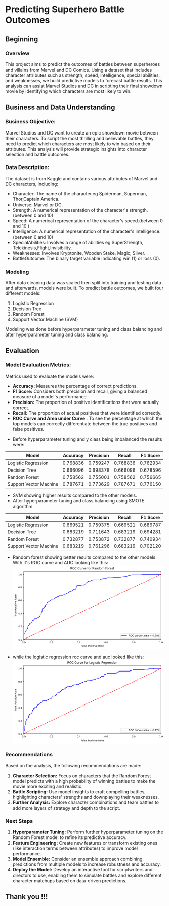 # Predicting Superhero Battle Outcomes
## Beginning
### Overview
This project aims to predict the outcomes of battles between superheroes and villains from Marvel and DC Comics. Using a dataset that includes character attributes such as strength, speed, intelligence, special abilities, and weaknesses, we build predictive models to forecast battle results. This analysis can assist Marvel Studios and DC in scripting their final showdown movie by identifying which characters are most likely to win.

## Business and Data Understanding
### Business Objective:
Marvel Studios and DC want to create an epic showdown movie between their characters. To script the most thrilling and believable battles, they need to predict which characters are most likely to win based on their attributes. This analysis will provide strategic insights into character selection and battle outcomes.

### Data Description:
The dataset is from Kaggle and contains various attributes of Marvel and DC characters, including:

  - Character: The name of the character.eg Spiderman, Superman, Thor,Captain America.
  - Universe: Marvel or DC.
  - Strength: A numerical representation of the   character's strength.(between 0 and 10)
  - Speed: A numerical representation of the character's speed.(between 0 and 10 )
  - Intelligence: A numerical representation of the character's intelligence.(between 0 and 10)
  - SpecialAbilities: Involves a range of abilities eg SuperStrength, Telekinesis,Flight,Invisibility.
  - Weaknesses: Involves Kryptonite, Wooden Stake, Magic, Silver.
  - BattleOutcome: The binary target variable indicating win (1) or loss (0).

### Modeling
After data cleaning data was scaled then split into training and testing data and afterwards, models were built.
To predict battle outcomes, we built four different models:

  1. Logistic Regression
  2. Decision Tree
  3. Random Forest
  4. Support Vector Machine (SVM)



Modeling was done before hyperparameter tuning and class balancing and after hyperparameter tuning and class balancing.

## Evaluation
### Model Evaluation Metrics:
Metrics used to evaluate the models were:
   *  **Accuracy:** Measures the percentage of correct predictions.
   * **F1 Score:** Considers both precision and recall, giving a balanced measure of a model's performance.
   * **Precision:** The proportion of positive identifications that were actually correct.
   * **Recall:** The proportion of actual positives that were identified correctly.
   * **ROC Curve and Area under Curve** : To see the percentage at which the top models can correctly differentiate between  the true positives and false positives.
- Before hyperparameter tuning and y class being imbalanced the results were:

| Model                   | Accuracy | Precision | Recall   | F1 Score |
|-------------------------|----------|-----------|----------|----------|
| Logistic Regression     | 0.768836 | 0.759247  | 0.768836 | 0.762934 |
| Decision Tree           | 0.666096 | 0.698378  | 0.666096 | 0.678596 |
| Random Forest           | 0.758562 | 0.755001  | 0.758562 | 0.756665 |
| Support Vector Machine  | 0.787671 | 0.773629  | 0.787671 | 0.776150 |

- SVM showing higher results compared to the other models.
- After hyperparameter tuning and class balancing using SMOTE algorithm:

| Model                   | Accuracy | Precision | Recall   | F1 Score |
|-------------------------|----------|-----------|----------|----------|
| Logistic Regression    | 0.669521 | 0.759375  | 0.669521 | 0.689787 |
| Decision Tree           | 0.683219 | 0.711643  | 0.683219 | 0.694281 |
| Random Forest           | 0.732877 | 0.753872  | 0.732877 | 0.740934 |
| Support Vector Machine  | 0.683219 | 0.761296  | 0.683219 | 0.702120 |

- Random forest showing better results compared to the other models. With it's ROC curve and AUC looking like this:
![alt text](images/roc%20curve%20rf.png)

- while the logistic regression roc curve and auc looked like this:
![alt text](images/roc%20curve%20logreg.png)

### Recommendations
Based on the analysis, the following recommendations are made:

  1. **Character Selection:** Focus on characters that the Random Forest model predicts with a high probability of winning battles to make the movie more exciting and realistic.
  2. **Battle Scripting:** Use model insights to craft compelling battles, highlighting characters' strengths and downplaying their weaknesses.
  3. **Further Analysis:**  Explore character combinations and team battles to add more layers of strategy and depth to the script.

### Next Steps

 1. **Hyperparameter Tuning:** Perform further hyperparameter tuning on the Random Forest model to refine its predictive accuracy.
 2. **Feature Engineering:** Create new features or transform existing ones (like interaction terms between attributes) to improve model performance.
 3. **Model Ensemble:** Consider an ensemble approach combining predictions from multiple models to increase robustness and accuracy.
 4. **Deploy the Model:** Develop an interactive tool for scriptwriters and directors to use, enabling them to simulate battles and explore different character matchups based on data-driven predictions.

 ## Thank you !!!


